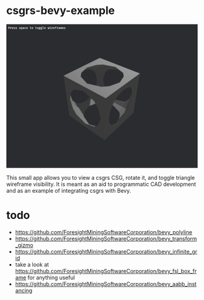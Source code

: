 # csgrs-bevy-example

![Viewer Screenshot](doc/screenshot.png)

This small app allows you to view a csgrs CSG, rotate it, and toggle triangle wireframe visibility.  It is meant as an aid to programmatic CAD development and as an example of integrating csgrs with Bevy.

# todo
- https://github.com/ForesightMiningSoftwareCorporation/bevy_polyline
- https://github.com/ForesightMiningSoftwareCorporation/bevy_transform_gizmo
- https://github.com/ForesightMiningSoftwareCorporation/bevy_infinite_grid
- take a look at https://github.com/ForesightMiningSoftwareCorporation/bevy_fsl_box_frame for anything useful
- https://github.com/ForesightMiningSoftwareCorporation/bevy_aabb_instancing
